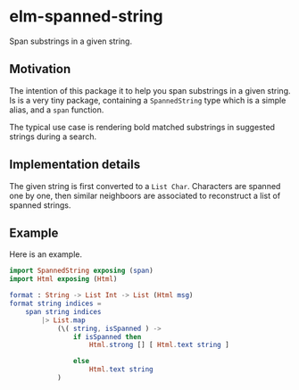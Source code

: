 # elm-spanned-string

Span substrings in a given string.

## Motivation

The intention of this package it to help you span substrings in a given string. Is is a very tiny package, containing a `SpannedString` type which is a simple alias, and a `span` function.

The typical use case is rendering bold matched substrings in suggested strings during a search.

## Implementation details

The given string is first converted to a `List Char`. Characters are spanned one by one, then similar neighboors are associated to reconstruct a list of spanned strings.

## Example

Here is an example.

```elm
import SpannedString exposing (span)
import Html exposing (Html)

format : String -> List Int -> List (Html msg)
format string indices =
    span string indices
        |> List.map
            (\( string, isSpanned ) ->
                if isSpanned then
                    Html.strong [] [ Html.text string ]

                else
                    Html.text string
            )
```
